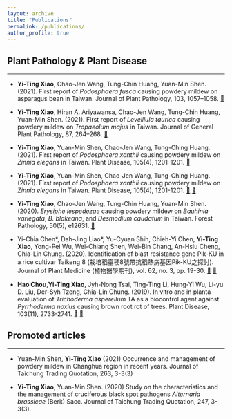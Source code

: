 ```yaml
---
layout: archive
title: "Publications"
permalink: /publications/
author_profile: true
---
```


## Plant Pathology & Plant Disease
_____

- **Yi-Ting Xiao**, Chao-Jen Wang, Tung-Chin Huang, Yuan-Min Shen. (2021). First report of *Podosphaera fusca* causing powdery mildew on asparagus bean in Taiwan. Journal of Plant Pathology, 103, 1057–1058. [📃](https://doi.org/10.1007/s42161-021-00862-w)

- **Yi-Ting Xiao**, Hiran A. Ariyawansa, Chao-Jen Wang, Tung-Chin Huang, Yuan-Min Shen. (2021). First report of *Leveillula taurica* causing powdery mildew on *Tropaeolum majus* in Taiwan. Journal of General Plant Pathology, 87, 264–268. [📃](https://doi.org/10.1007/s10327-021-01001-0)

- **Yi-Ting Xiao**, Yuan-Min Shen, Chao-Jen Wang, Tung-Ching Huang. (2021). First report of *Podosphaera xanthii* causing powdery mildew on *Zinnia elegans* in Taiwan. Plant Disease, 105(4), 1201-1201. [📃](https://doi.org/10.1094/PDIS-06-20-1263-PDN)

- **Yi-Ting Xiao**, Yuan-Min Shen, Chao-Jen Wang, Tung-Ching Huang. (2021). First report of *Podosphaera xanthii* causing powdery mildew on *Zinnia elegans* in Taiwan. Plant Disease, 105(4), 1201-1201. [📃](https://doi.org/10.1094/PDIS-06-20-1263-PDN) [📁](https://apsjournals.apsnet.org/doi/epdf/10.1094/PDIS-06-20-1263-PDN)

- **Yi-Ting Xiao**, Chao-Jen Wang, Tung-Chin Huang, Yuan-Min Shen. (2020). *Erysiphe lespedezae* causing powdery mildew on *Bauhinia variegata*, *B. blakeana*, and *Desmodium caudatum* in Taiwan. Forest Pathology, 50(5), e12631. [📃](https://doi.org/10.1111/efp.12631)

- Yi-Chia Chen*, Dah-Jing Liao*, Yu-Cyuan Shih, Chieh-Yi Chen, **Yi-Ting Xiao**, Yong-Pei Wu, Wei-Chiang Shen, Wei-Bin Chang, An-Hsiu Cheng, Chia-Lin Chung. (2020). Identification of blast resistance gene Pik-KU in a rice cultivar Taikeng 8 (栽培稻臺稉8號帶抗稻熱病基因Pik-KU之探討). Journal of Plant Medicine (植物醫學期刊), vol. 62, no. 3, pp. 19-30. [📃](https://doi.org/10.6716/JPM.202009_62(3).0003) [📁](https://s30.aconvert.com/convert/p3r68-cdx67/a0c80-iitwj.html)

- **Hao Chou**,**Yi-Ting Xiao**, Jyh-Nong Tsai, Ting-Ting Li, Hung-Yi Wu, Li-yu D. Liu, Der-Syh Tzeng, Chia-Lin Chung. (2019). In vitro and in planta evaluation of *Trichoderma asperellum* TA as a biocontrol agent against *Pyrrhoderma noxius* causing brown root rot of trees. Plant Disease, 103(11), 2733-2741. [📃](https://doi.org/10.1094/PDIS-01-19-0179-RE) [📁](https://apsjournals.apsnet.org/doi/epdf/10.1094/PDIS-01-19-0179-RE)

## Promoted articles
_____

- Yuan-Min Shen, **Yi-Ting Xiao** (2021) Occurrence and management of powdery mildew in Changhua region in recent years. Journal of Taichung Trading Quotation, 263, 3-3(3) 

- **Yi-Ting Xiao**, Yuan-Min Shen. (2020) Study on the characteristics and the management of cruciferous black spot pathogens *Alternaria brassicae* (Berk) Sacc. Journal of Taichung Trading Quotation, 247, 3-3(3). 


















